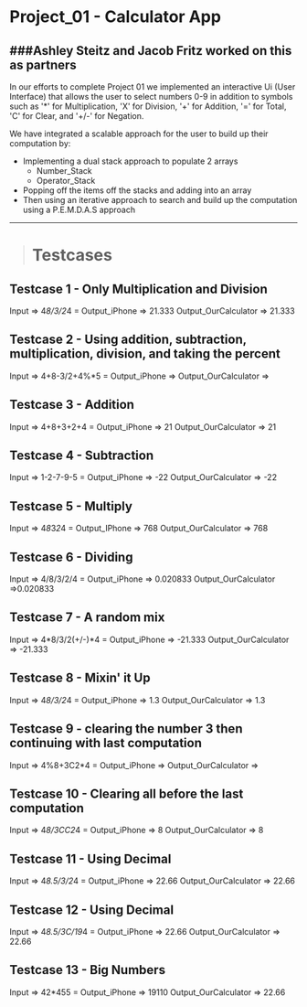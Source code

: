 # Project_01 - Calculator App
**###Ashley Steitz and Jacob Fritz worked on this as partners**
---
In our efforts to complete Project 01 we implemented an interactive Ui (User Interface) that allows the user to select numbers 0-9 in addition
to symbols such as '*' for Multiplication, 'X' for Division, '+' for Addition, '=' for Total, 'C' for Clear, and '+/-' for Negation.

We have integrated a scalable approach for the user to build up their computation by:
- Implementing a dual stack approach to populate 2 arrays
  - Number_Stack 
  - Operator_Stack
- Popping off the items off the stacks and adding into an array
- Then using an iterative approach to search and build up the computation using a P.E.M.D.A.S approach


---
> # Testcases
## Testcase 1 - Only Multiplication and Division
Input => 4*8/3/2*4 =
Output_iPhone => 21.333
Output_OurCalculator => 21.333

## Testcase 2 - Using addition, subtraction, multiplication, division, and taking the percent
Input => 4+8-3/2+4%*5 =
Output_iPhone =>
Output_OurCalculator =>

## Testcase 3 - Addition
Input => 4+8+3+2+4 =
Output_iPhone => 21
Output_OurCalculator => 21

## Testcase 4 - Subtraction
Input => 1-2-7-9-5 =
Output_iPhone => -22
Output_OurCalculator => -22


## Testcase 5 - Multiply
Input => 4*8*3*2*4 =
Output_IPhone => 768
Output_OurCalculator => 768


## Testcase 6 - Dividing
Input => 4/8/3/2/4 =
Output_iPhone => 0.020833
Output_OurCalculator =>0.020833

## Testcase 7 - A random mix
Input => 4*8/3/2(+/-)*4 =
Output_iPhone => -21.333
Output_OurCalculator => -21.333

## Testcase 8 - Mixin' it Up
Input => 4*8/3/2*4 =
Output_iPhone => 1.3
Output_OurCalculator => 1.3

## Testcase 9 - clearing the number 3 then continuing with last computation
Input => 4%8+3C2*4 =
Output_iPhone =>
Output_OurCalculator =>

## Testcase 10 - Clearing all before the last computation
Input => 4*8/3CC2*4 = 
Output_iPhone => 8
Output_OurCalculator => 8

## Testcase 11 - Using Decimal
Input => 4*8.5/3/2*4 =
Output_iPhone => 22.66
Output_OurCalculator => 22.66

## Testcase 12 - Using Decimal
Input => 4*8.5/3C/19*4 =
Output_iPhone => 22.66
Output_OurCalculator => 22.66

## Testcase 13 - Big Numbers
Input => 42*455 =
Output_iPhone => 19110
Output_OurCalculator => 22.66


